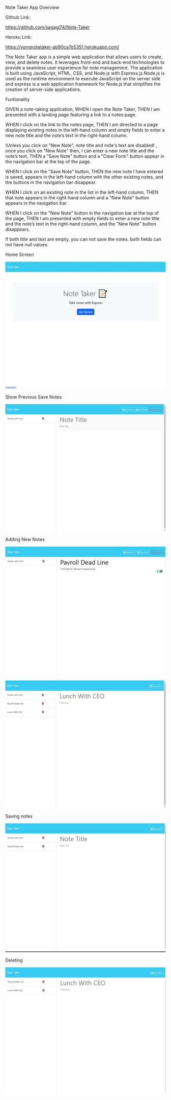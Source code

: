 Note Taker App Overview

Github Link:

https://github.com/sagagi74/Note-Taker

Heroku Link:

https://yongnotetaker-ab90ca7e5351.herokuapp.com/



The Note Taker app is a simple web application that allows users to create, view, and delete notes. It leverages front-end and back-end technologies to provide a seamless user experience for note management. The application is built using JavaScript, HTML, CSS, and Node.js with Express.js.Node.js is used as the runtime environment to execute JavaScript on the server side and express is a web application framework for Node.js that simplifies the creation of server-side applications.

Funtionality 

GIVEN a note-taking application, WHEN I open the Note Taker, THEN I am presented with a landing page featuring a link to a notes page.

WHEN I click on the link to the notes page, THEN I am directed to a page displaying existing notes in the left-hand column and empty fields to enter a new note title and the note’s text in the right-hand column.

!Unless you click on "New Note", note title and note's text are disabled! , once you click on "New Note" then, I can enter a new note title and the note’s text, THEN a "Save Note" button and a "Clear Form" button appear in the navigation bar at the top of the page.

WHEN I click on the "Save Note" button, THEN the new note I have entered is saved, appears in the left-hand column with the other existing notes, and the buttons in the navigation bar disappear.

WHEN I click on an existing note in the list in the left-hand column, THEN that note appears in the right-hand column and a "New Note" button appears in the navigation bar.

WHEN I click on the "New Note" button in the navigation bar at the top of the page, THEN I am presented with empty fields to enter a new note title and the note’s text in the right-hand column, and the "New Note" button disappears.

If both title and text are empty, you can not save the notes. both fields can not have null values.

Home Screen

![HOme](images/home.JPG)

Show Previous Save Notes

![previousNotes](images/showprevious.JPG)

Adding New Notes

![newnotes](images/Add.JPG)

![newnotes2](images/add2.JPG)

Saving notes

![saving](images/saved.JPG)

Deleting 

![Deletenotes](images/deleteJPG.JPG)